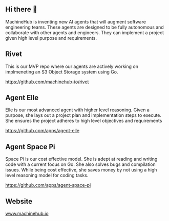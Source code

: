 ## Hi there 👋

MachineHub is inventing new AI agents that will augment software engineering teams. These agents are designed to be fully autonomous and collaborate with other agents and engineers. They can implement a project given high level purpose and requirements. 

## Rivet
This is our MVP repo where our agents are actively working on implmeneting an S3 Object Storage system using Go. 

https://github.com/machinehub-io/rivet

## Agent Elle
Elle is our most advanced agent with higher level reasoning. Given a purpose, she lays out a project plan and implementation steps to execute. She ensures the project adheres to high level objectives and requirements

https://github.com/apps/agent-elle

## Agent Space Pi
Space Pi is our cost effective model. She is adept at reading and writing code with a current focus on Go. She also solves bugs and compilation issues. While being cost effective, she saves money by not using a high level reasoning model for coding tasks.  


https://github.com/apps/agent-space-pi


## Website
www.machinehub.io 
